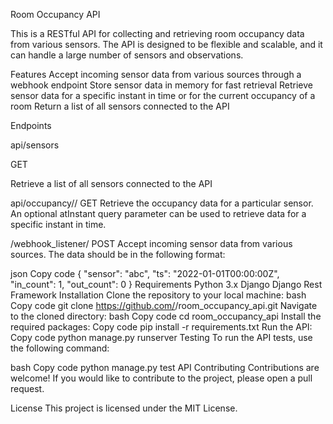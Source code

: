 Room Occupancy API

This is a RESTful API for collecting and retrieving room occupancy data from various sensors. The API is designed to be flexible and scalable, and it can handle a large number of sensors and observations.

Features
Accept incoming sensor data from various sources through a webhook endpoint
Store sensor data in memory for fast retrieval
Retrieve sensor data for a specific instant in time or for the current occupancy of a room
Return a list of all sensors connected to the API

Endpoints


api/sensors

GET

Retrieve a list of all sensors connected to the API

api/occupancy/<sensor>/
GET
Retrieve the occupancy data for a particular sensor. An optional atInstant query parameter can be used to retrieve data for a specific instant in time.

/webhook_listener/
POST
Accept incoming sensor data from various sources. The data should be in the following format:

json
Copy code
{
    "sensor": "abc",
    "ts": "2022-01-01T00:00:00Z",
    "in_count": 1,
    "out_count": 0
}
Requirements
Python 3.x
Django
Django Rest Framework
Installation
Clone the repository to your local machine:
bash
Copy code
git clone https://github.com/<username>/room_occupancy_api.git
Navigate to the cloned directory:
bash
Copy code
cd room_occupancy_api
Install the required packages:
Copy code
pip install -r requirements.txt
Run the API:
Copy code
python manage.py runserver
Testing
To run the API tests, use the following command:

bash
Copy code
python manage.py test API
Contributing
Contributions are welcome! If you would like to contribute to the project, please open a pull request.

License
This project is licensed under the MIT License.
